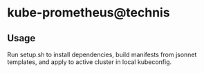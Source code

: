 # kube-prometheus@technis

## Usage

Run setup.sh to install dependencies, build manifests from jsonnet templates, and apply to active cluster in local kubeconfig.


